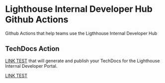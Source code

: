 # Lighthouse Internal Developer Hub Github Actions

Github Actions that help teams use the Ligthhouse Internal Developer Hub

## TechDocs Action

[LINK TEST](https://github.com/department-of-veterans-affairs/lighthouse-developer-portal) that will generate and publish your TechDocs for the Lighthouse Internal Developer Portal.

[LINK TEST](https://github.com/department-of-veterans-affairs/lighthouse-developer-portal/test)